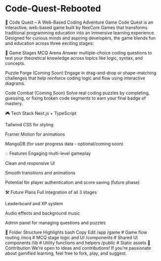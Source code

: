 # Code-Quest-Rebooted

🧠 Code Quest – A Web-Based Coding Adventure Game
Code Quest is an interactive, web-based game built by NexCore Games that transforms traditional programming education into an immersive learning experience. Designed for curious minds and aspiring developers, the game blends fun and education across three exciting stages:

🚀 Game Stages
MCQ Arena
Answer multiple-choice coding questions to test your theoretical knowledge across topics like logic, syntax, and concepts.

Puzzle Forge (Coming Soon)
Engage in drag-and-drop or shape-matching challenges that help reinforce coding logic and flow using interactive diagrams.

Code Combat (Coming Soon)
Solve real coding puzzles by completing, guessing, or fixing broken code segments to earn your final badge of mastery.

🎮 Tech Stack
Next.js + TypeScript

Tailwind CSS for styling

Framer Motion for animations

MongoDB (for user progress data - optional/coming soon)

💡 Features
Engaging multi-level gameplay

Clean and responsive UI

Smooth transitions and animations

Potential for player authentication and score saving (future phase)

🛠️ Future Plans
Full integration of all 3 stages

Leaderboard and XP system

Audio effects and background music

Admin panel for managing questions and puzzles

📂 Folder Structure Highlights
bash
Copy
Edit
/app
  /game          # Game flow routing
  /mcq           # MCQ stage logic and UI
/components      # Shared UI components
/lib             # Utility functions and helpers
/public          # Static assets
🤝 Contribution
We’re open to ideas and contributions! If you’re passionate about gamified learning, feel free to fork, play, and suggest.

